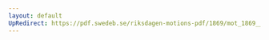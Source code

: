 ```yaml
---
layout: default
UpRedirect: https://pdf.swedeb.se/riksdagen-motions-pdf/1869/mot_1869__ak__00124.pdf
---
```

